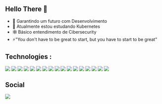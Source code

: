 ## Hello There 👋
- 🌙 Garantindo um futuro com Desenvolvimento
- 🐉 Atualmente estou estudando Kubernetes
- 🕸️ Básico entendimento de Cibersecurity
- ⚡"You don't have to be great to start, but you have to start to be great"
## Technologies :
<div>
  <img src="https://img.shields.io/badge/Docker-2CA5E0?style=for-the-badge&logo=docker&logoColor=white"></img>
  <img src="https://img.shields.io/badge/Flask-000000?style=for-the-badge&logo=flask&logoColor=white"></img>
  <img src="https://img.shields.io/badge/PostgreSQL-000?style=for-the-badge&logo=postgresql"></img>
  <img src="https://img.shields.io/badge/MongoDB-%234ea94b.svg?style=for-the-badge&logo=mongodb&logoColor=white"></img>
  <img src="https://img.shields.io/badge/Postman-FF6C37?style=for-the-badge&logo=Postman&logoColor=white"></img>
  <img src="https://img.shields.io/badge/Python-FFD43B?style=for-the-badge&logo=python&logoColor=blue"></img>
  <img src="https://img.shields.io/badge/VSCode-0078D4?style=for-the-badge&logo=visual%20studio%20code&logoColor=white"></img>
  <img src="https://img.shields.io/badge/Linux-FCC624?style=for-the-badge&logo=linux&logoColor=black"></img>
  <img src="https://img.shields.io/badge/Kali_Linux-557C94?style=for-the-badge&logo=kali-linux&logoColor=white"></img>
  <img src="https://img.shields.io/badge/Notion-000000?style=for-the-badge&logo=notion&logoColor=white"></img>
  <img src="https://img.shields.io/badge/Figma-F24E1E?style=for-the-badge&logo=figma&logoColor=white"></img>
  <img src="https://img.shields.io/badge/Bootstrap-563D7C?style=for-the-badge&logo=bootstrap&logoColor=white"></img>
  <img src="https://img.shields.io/badge/HTML5-E34F26?style=for-the-badge&logo=html5&logoColor=white"></img>
  <img src="https://img.shields.io/badge/CSS3-1572B6?style=for-the-badge&logo=css3&logoColor=white"></img>
  <img src="https://img.shields.io/badge/JavaScript-323330?style=for-the-badge&logo=javascript&logoColor=F7DF1E"></img>
  <img src="https://img.shields.io/badge/Windows-0078D6?style=for-the-badge&logo=windows&logoColor=white"></img>
  <img src="https://img.shields.io/badge/GIT-E44C30?style=for-the-badge&logo=git&logoColor=white"></img>
</div>

## Social
<!-- <a><img src="https://img.shields.io/badge/TikTok-000000?style=for-the-badge&logo=tiktok&logoColor=white"></img></a>
<a><img src="https://img.shields.io/badge/YouTube-FF0000?style=for-the-badge&logo=youtube&logoColor=white"></img></a> -->
<a href="https://www.linkedin.com/in/enzo-roosch-queiroz/" target="_blank"><img src="https://img.shields.io/badge/-LinkedIn-%230077B5?style=for-the-badge&logo=linkedin&logoColor=white"></a>

